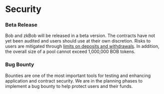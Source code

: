 # Security

### Beta Release

Bob and zkBob will be released in a beta version. The contracts have not yet been audited and users should use at their own discretion. Risks to users are mitigated through [limits on deposits and withdrawals](deposit-and-withdrawal-limits.md). In addition, the overall size of a pool cannot exceed 1,000,000 BOB tokens.

### Bug Bounty

Bounties are one of the most important tools for testing and enhancing application and contract security. We are in the planning phases to implement a bug bounty to help protect users and their funds.
